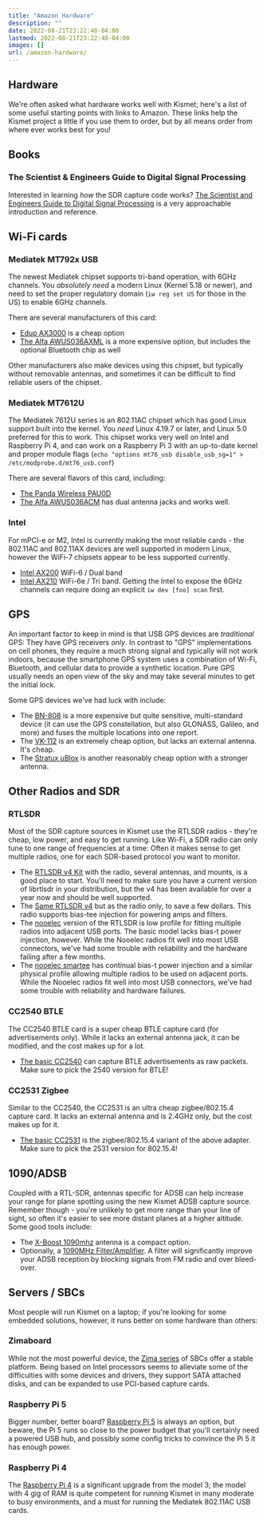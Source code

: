 ```yaml
---
title: "Amazon Hardware"
description: ""
date: 2022-08-21T23:22:48-04:00
lastmod: 2022-08-21T23:22:48-04:00
images: []
url: /amazon-hardware/
---
```


## Hardware

We're often asked what hardware works well with Kismet; here's a list of some useful starting points with links to Amazon.  These links help the Kismet project a little if you use them to order, but by all means order from where ever works best for you!

## Books

### The Scientist & Engineers Guide to Digital Signal Processing

Interested in learning *how* the SDR capture code works?  [The Scientist and Engineers Guide to Digital Signal Processing](https://amzn.to/33Vane1) is a very approachable introduction and reference.

## Wi-Fi cards

### Mediatek MT792x USB

The newest Mediatek chipset supports tri-band operation, with 6GHz channels.  You *absolutely need* a modern Linux (Kernel 5.18 or newer), and need to set the proper regulatory domain (`iw reg set US` for those in the US) to enable 6GHz channels.

There are several manufacturers of this card:
* [Edup AX3000](https://amzn.to/4jSp1sU) is a cheap option
* [The Alfa AWUS036AXML](https://amzn.to/3u7AAbZ) is a more expensive option,
  but includes the optional Bluetooth chip as well

Other manufacturers also make devices using this chipset, but typically without removable antennas, and sometimes it can be difficult to find reliable users of the chipset.

### Mediatek MT7612U

The Mediatek 7612U series is an 802.11AC chipset which has good Linux support built into the kernel.  You *need* Linux 4.19.7 or later, and Linux 5.0 preferred for this to work.  This chipset works very well on Intel and Raspberry Pi 4, and can work on a Raspberry Pi 3 with an up-to-date kernel and proper module flags (`echo "options mt76_usb disable_usb_sg=1" > /etc/modprobe.d/mt76_usb.conf`)

There are several flavors of this card, including:
* [The Panda Wireless PAU0D](https://amzn.to/4bhzJ96)
* [The Alfa AWUS036ACM](https://www.amazon.com/gp/product/B073X6RL9D/ref=as_li_tl?ie=UTF8&tag=kismetwireles-20&camp=1789&creative=9325&linkCode=as2&creativeASIN=B073X6RL9D&linkId=2c055cf50d65263a2d51f2cba4b67a29) has dual antenna jacks and works well.

### Intel

For mPCI-e or M2, Intel is currently making the most reliable cards - the 802.11AC and 802.11AX devices are well supported in modern Linux, however the WiFi-7 chipsets appear to be less supported currently.

* [Intel AX200](https://amzn.to/3SdiVHT) WiFi-6 / Dual band
* [Intel AX210](https://amzn.to/3SkeRFE) WiFi-6e / Tri band.  Getting the Intel to expose the 6GHz channels can require doing an explicit `iw dev [foo] scan` first.

## GPS

An important factor to keep in mind is that USB GPS devices are *traditional* GPS:  They have GPS receivers *only*.  In contrast to "GPS" implementations on cell phones, they require a much strong signal and typically will not work indoors, because the smartphone GPS system uses a combination of Wi-Fi, Bluetooth, and cellular data to provide a synthetic location.  Pure GPS usually needs an open view of the sky and may take several minutes to get the initial lock.

Some GPS devices we've had luck with include:
* The [BN-808](https://amzn.to/3Zc6u3G) is a more expensive but quite sensitive, multi-standard device (it can use the GPS constellation, but also GLONASS, Galileo, and more) and fuses the multiple locations into one report.
* The [VK-112](https://amzn.to/3wZGreB) is an extremely cheap option, but lacks an external antenna.  It's cheap.
* The [Stratux uBlox](https://amzn.to/3iPgYiY) is another reasonably cheap option with a stronger antenna.

## Other Radios and SDR

### RTLSDR

Most of the SDR capture sources in Kismet use the RTLSDR radios - they're cheap, low power, and easy to get running.  Like Wi-Fi, a SDR radio can only tune to one range of frequencies at a time:  Often it makes sense to get multiple radios, one for each SDR-based protocol you want to monitor.

* The [RTLSDR v4 Kit](https://amzn.to/4eBa8bC) with the radio, several antennas, and mounts, is a good place to start.  You'll need to make sure you have a current version of librtlsdr in your distribution, but the v4 has been available for over a year now and should be well supported.
* The [Same RTLSDR v4](https://amzn.to/4hQTGah) but as the radio only, to save a few dollars.  This radio supports bias-tee injection for powering amps and filters.
* The [nooelec](https://amzn.to/33VbFpn) version of the RTLSDR is low profile for fitting multiple radios into adjacent USB ports.  The basic model lacks bias-t power injection, however.  While the Nooelec radios fit well into most USB connectors, we've had some trouble with reliability and the hardware failing after a few months.
* The [nooelec smartee](https://amzn.to/2BrToUp) has continual bias-t power injection and a similar physical profile allowing multiple radios to be used on adjacent ports.  While the Nooelec radios fit well into most USB connectors, we've had some trouble with reliability and hardware failures.

### CC2540 BTLE

The CC2540 BTLE card is a super cheap BTLE capture card (for advertisements only).  While it lacks an external antenna jack, it can be modified, and the cost makes up for a lot.

* [The basic CC2540](https://amzn.to/3CsNhBO) can capture BTLE advertisements as raw packets.  Make sure to pick the 2540 version for BTLE!

### CC2531 Zigbee

Similar to the CC2540, the CC2531 is an ultra cheap zigbee/802.15.4 capture card.  It lacks an external antenna and is 2.4GHz only, but the cost makes up for it.

* [The basic CC2531](https://amzn.to/48WDIaz) is the zigbee/802.15.4 variant of the above adapter.  Make sure to pick the 2531 version for 802.15.4!

## 1090/ADSB

Coupled with a RTL-SDR, antennas specific for ADSB can help increase your range for plane spotting using the new Kismet ADSB capture source.  Remember though - you're unlikely to get more range than your line of sight, so often it's easier to see more distant planes at a higher altitude.  Some good tools include:

* The [X-Boost 1090mhz](https://amzn.to/4bUx1Hd) antenna is a compact option.
* Optionally, a [1090MHz Filter/Amplifier](https://amzn.to/4ev1ifG).  A filter will significantly improve your ADSB reception by blocking signals from FM radio and over bleed-over.


## Servers / SBCs
Most people will run Kismet on a laptop; if you're looking for some embedded solutions, however, it runs better on some hardware than others:

### Zimaboard

While not the most powerful device, the [Zima series](https://amzn.to/42e4LL7) of SBCs offer a stable platform.  Being based on Intel processors seems to alleviate some of the difficulties with some devices and drivers, they support SATA attached disks, and can be expanded to use PCI-based capture cards.

### Raspberry Pi 5

Bigger number, better board? [Raspberry Pi 5](https://amzn.to/3SAkaCf) is always an option, but beware, the Pi 5 runs so close to the power budget that you'll certainly need a powered USB hub, and possibly some config tricks to convince the Pi 5 it has enough power.

### Raspberry Pi 4

The [Raspberry Pi 4](https://amzn.to/2P7Hxmu) is a significant upgrade from the model 3; the model with 4 gig of RAM is quite competent for running Kismet in many moderate to busy environments, and a must for running the Mediatek 802.11AC USB cards.

